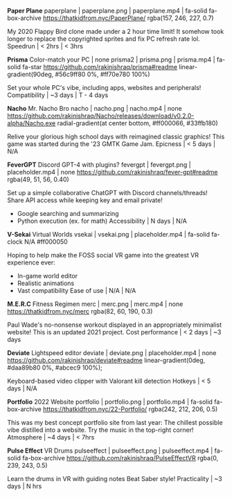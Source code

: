 **Paper Plane**
paperplane | paperplane.png | paperplane.mp4 | fa-solid fa-box-archive
https://thatkidfrom.nyc/PaperPlane/
rgba(157, 246, 227, 0.7)

My 2020 Flappy Bird clone made under a 2 hour time limit!
It somehow took longer to replace the copyrighted sprites and fix PC refresh rate lol.
Speedrun | < 2hrs | < 3hrs


**Prisma** Color-match your PC | none
prisma2 | prisma.png | prisma.mp4 | fa-solid fa-star
https://github.com/rakinishraq/prisma#readme
linear-gradient(90deg, #56c9ff80 0%, #ff70e780 100%)

Set your whole PC's vibe, including apps, websites and peripherals!
Compatibility | ~3 days | T - 4 days


**Nacho** Mr. Nacho Bro
nacho | nacho.png | nacho.mp4 | none
https://github.com/rakinishraq/Nacho/releases/download/v0.2.0-alpha/Nacho.exe
radial-gradient(at center bottom, #ff000066, #33ffb180)

Relive your glorious high school days with reimagined classic graphics!
This game was started during the '23 GMTK Game Jam.
Epicness | < 5 days | N/A


**FeverGPT** Discord GPT-4 with plugins?
fevergpt | fevergpt.png | placeholder.mp4 | none
https://github.com/rakinishraq/fever-gpt#readme
rgba(49, 51, 56, 0.40)

Set up a simple collaborative ChatGPT with Discord channels/threads!
Share API access while keeping key and email private!
- Google searching and summarizing
- Python execution (ex. for math)
Accessibility | N days | N/A


**V-Sekai** Virtual Worlds
vsekai | vsekai.png | placeholder.mp4 | fa-solid fa-clock
N/A
#ff000050

Hoping to help make the FOSS social VR game into the greatest VR experience ever:
- In-game world editor
- Realistic animations
- Vast compatibility
Ease of use | N/A | N/A


**M.E.R.C** Fitness Regimen
merc | merc.png | merc.mp4 | none
https://thatkidfrom.nyc/merc
rgba(82, 60, 190, 0.3)

Paul Wade's no-nonsense workout displayed in an appropriately minimalist website!
This is an updated 2021 project.
Cost performance | < 2 days | ~3 days


**Deviate** Lightspeed editor
deviate | deviate.png | placeholder.mp4 | none
https://github.com/rakinishraq/deviate#readme
linear-gradient(0deg, #daa89b80 0%, #abcec9 100%);

Keyboard-based video clipper with Valorant kill detection
Hotkeys | < 5 days | N/A


**Portfolio** 2022 Website
portfolio | portfolio.png | portfolio.mp4 | fa-solid fa-box-archive
https://thatkidfrom.nyc/22-Portfolio/
rgba(242, 212, 206, 0.5)

This was my best concept portfolio site from last year:
The chillest possible vibe distilled into a website.
Try the music in the top-right corner!
Atmosphere | ~4 days | < 7hrs


**Pulse Effect** VR Drums
pulseeffect | pulseeffect.png | pulseeffect.mp4 | fa-solid fa-box-archive
https://github.com/rakinishraq/PulseEffectVR
rgba(0, 239, 243, 0.5)

Learn the drums in VR with guiding notes Beat Saber style!
Practicality | ~3 days | N hrs
